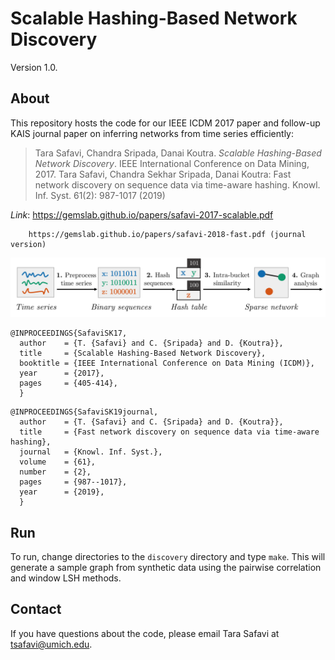 # Scalable Hashing-Based Network Discovery
Version 1.0.

## About

This repository hosts the code for our IEEE ICDM 2017 paper and follow-up KAIS journal paper on inferring networks from time series efficiently:
> Tara Safavi, Chandra Sripada, Danai Koutra. _Scalable Hashing-Based Network Discovery_. IEEE International Conference on Data Mining, 2017.
> Tara Safavi, Chandra Sekhar Sripada, Danai Koutra: Fast network discovery on sequence data via time-aware hashing. Knowl. Inf. Syst. 61(2): 987-1017 (2019)

*Link*: https://gemslab.github.io/papers/safavi-2017-scalable.pdf

        https://gemslab.github.io/papers/safavi-2018-fast.pdf (journal version)

<p align="center">
<img src="https://github.com/GemsLab/hashing-based-network-discovery/blob/master/overview.png" width="700"  alt="Overview of hashing-based network discovery">
</p>

```
@INPROCEEDINGS{SafaviSK17,
  author    = {T. {Safavi} and C. {Sripada} and D. {Koutra}},
  title     = {Scalable Hashing-Based Network Discovery}, 
  booktitle = {IEEE International Conference on Data Mining (ICDM)}, 
  year      = {2017},
  pages     = {405-414},
  }
```
```
@INPROCEEDINGS{SafaviSK19journal,
  author    = {T. {Safavi} and C. {Sripada} and D. {Koutra}},
  title     = {Fast network discovery on sequence data via time-aware hashing}, 
  journal   = {Knowl. Inf. Syst.},
  volume    = {61},
  number    = {2},
  pages     = {987--1017},
  year      = {2019},
  }
```

## Run
To run, change directories to the ```discovery``` directory and type ```make```.
This will generate a sample graph from synthetic data using the pairwise correlation and window LSH methods.

## Contact
If you have questions about the code, please email Tara Safavi at tsafavi@umich.edu.


